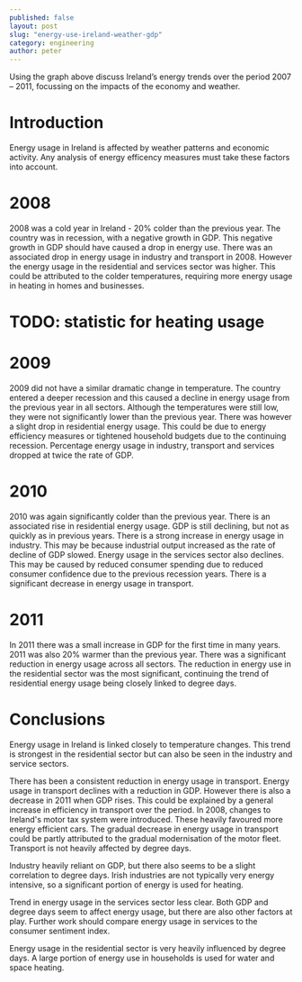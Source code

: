```yaml
---
published: false
layout: post
slug: "energy-use-ireland-weather-gdp"
category: engineering
author: peter
---
```


Using the graph above discuss Ireland’s energy trends over the period 2007 – 2011, focussing on the impacts of the economy and weather.

# Introduction
Energy usage in Ireland is affected by weather patterns and economic activity. Any analysis of energy efficency measures must take these factors into account.

# 2008

2008 was a cold year in Ireland - 20% colder than the previous year.
The country was in recession, with a negative growth in GDP. This negative growth in GDP should have caused a drop in energy use. There was an associated drop in energy usage in industry and transport in 2008. However the energy usage in the residential and services sector was higher. This could be attributed to the colder temperatures, requiring more energy usage in heating in homes and businesses.

# TODO: statistic for heating usage

# 2009
2009 did not have a similar dramatic change in temperature. The country entered a deeper recession and this caused a decline in energy usage from the previous year in all sectors. 
Although the temperatures were still low, they were not significantly lower than the previous year. There was however a slight drop in residential energy usage. This could be due to energy efficiency measures or tightened household budgets due to the continuing recession.
Percentage energy usage in industry, transport and services dropped at twice the rate of GDP.

# 2010
2010 was again significantly colder than the previous year. There is an associated rise in residential energy usage.
GDP is still declining, but not as quickly as in previous years. There is a strong increase in energy usage in industry. This may be because industrial output increased as the rate of decline of GDP slowed.
Energy usage in the services sector also declines. This may be caused by reduced consumer spending due to reduced consumer confidence due to the previous recession years.
There is a significant decrease in energy usage in transport. 

# 2011
In 2011 there was a small increase in GDP for the first time in many years. 2011 was also 20% warmer than the previous year. There was a significant reduction in energy usage across all sectors. The reduction in energy use in the residential sector was the most significant, continuing the trend of residential energy usage being closely linked to degree days.


# Conclusions
Energy usage in Ireland is linked closely to temperature changes. This trend is strongest in the residential sector but can also be seen in the industry and service sectors.

There has been a consistent reduction in energy usage in transport. Energy usage in transport declines with a reduction in GDP. However there is also a decrease in 2011 when GDP rises. This could be explained by a general increase in efficiency in transport over the period.
In 2008, changes to Ireland's motor tax system were introduced. These heavily favoured more energy efficient cars. The gradual decrease in energy usage in transport could be partly attributed to the gradual modernisation of the motor fleet.
Transport is not heavily affected by degree days.

Industry heavily reliant on GDP, but there also seems to be a slight correlation to degree days. Irish industries are not typically very energy intensive, so a significant portion of energy is used for heating.

Trend in energy usage in the services sector less clear. Both GDP and degree days seem to affect energy usage, but there are also other factors at play. Further work should compare energy usage in services to the consumer sentiment index.

Energy usage in the residential sector is very heavily influenced by degree days. A large portion of energy use in households is used for water and space heating.
